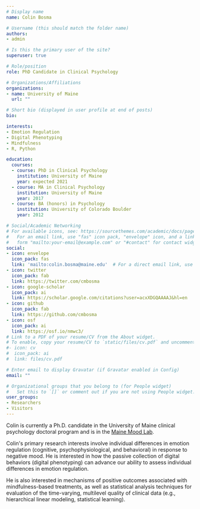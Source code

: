 ```yaml
---
# Display name
name: Colin Bosma

# Username (this should match the folder name)
authors:
- admin

# Is this the primary user of the site?
superuser: true

# Role/position
role: PhD Candidate in Clinical Psychology

# Organizations/Affiliations
organizations:
- name: University of Maine
  url: ""

# Short bio (displayed in user profile at end of posts)
bio: 

interests:
- Emotion Regulation
- Digital Phenotyping
- Mindfulness
- R, Python

education:
  courses:
  - course: PhD in Clinical Psychology
    institution: University of Maine
    year: expected 2021
  - course: MA in Clinical Psychology
    institution: University of Maine
    year: 2017
  - course: BA (honors) in Psychology
    institution: University of Colorado Boulder
    year: 2012

# Social/Academic Networking
# For available icons, see: https://sourcethemes.com/academic/docs/page-builder/#icons
#   For an email link, use "fas" icon pack, "envelope" icon, and a link in the
#   form "mailto:your-email@example.com" or "#contact" for contact widget.
social:
- icon: envelope
  icon_pack: fas
  link: 'mailto:colin.bosma@maine.edu'  # For a direct email link, use "mailto:test@example.org".
- icon: twitter
  icon_pack: fab
  link: https://twitter.com/cmbosma
- icon: google-scholar
  icon_pack: ai
  link: https://scholar.google.com/citations?user=acxXDGQAAAAJ&hl=en
- icon: github
  icon_pack: fab
  link: https://github.com/cmbosma
- icon: osf
  icon_pack: ai
  link: https://osf.io/nmwc3/
# Link to a PDF of your resume/CV from the About widget.
# To enable, copy your resume/CV to `static/files/cv.pdf` and uncomment the lines below.
#- icon: cv
#  icon_pack: ai
#  link: files/cv.pdf

# Enter email to display Gravatar (if Gravatar enabled in Config)
email: ""

# Organizational groups that you belong to (for People widget)
#   Set this to `[]` or comment out if you are not using People widget.
user_groups:
- Researchers
- Visitors
---
```


Colin is currently a Ph.D. candidate in the University of Maine clinical psychology doctoral program and is in the [Maine Mood Lab](https://umaine.edu/mmdl/). 

Colin's primary research interests involve individual differences in emotion regulation (cognitive, psychophysiological, and behavioral) in response to negative mood. He is interested in how the passive collection of digital behaviors (digital phenotyping) can advance our ability to assess individual differences in emotion regulation. 

He is also interested in mechanisms of positive outcomes associated with mindfulness-based treatments, as well as statistical analysis techniques for evaluation of the time-varying, multilevel quality of clinical data (e.g., hierarchical linear modeling, statistical learning). 

